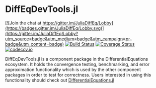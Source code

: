 # DiffEqDevTools.jl
 
[![Join the chat at https://gitter.im/JuliaDiffEq/Lobby](https://badges.gitter.im/JuliaDiffEq/Lobby.svg)](https://gitter.im/JuliaDiffEq/Lobby?utm_source=badge&utm_medium=badge&utm_campaign=pr-badge&utm_content=badge)
[![Build Status](https://github.com/SciML/DiffEqDevTools.jl/workflows/CI/badge.svg)](https://github.com/SciML/DiffEqDevTools.jl/actions?query=workflow%3ACI)
[![Coverage Status](https://coveralls.io/repos/github/JuliaDiffEq/DiffEqDevTools.jl/badge.svg)](https://coveralls.io/github/JuliaDiffEq/DiffEqDevTools.jl)
[![codecov.io](http://codecov.io/github/ChrisRackauckas/DevToolsDiffEq.jl/coverage.svg?branch=master)](http://codecov.io/github/ChrisRackauckas/DevToolsDiffEq.jl?branch=master)

DiffEqDevTools.jl is a component package in the DifferentialEquations ecosystem. It holds the
convergence testing, benchmarking, and error approximation functionality which is
used by the other component packages in order to test for correctness. Users interested in using this
functionality should check out [DifferentialEquations.jl](https://github.com/JuliaDiffEq/DifferentialEquations.jl)
